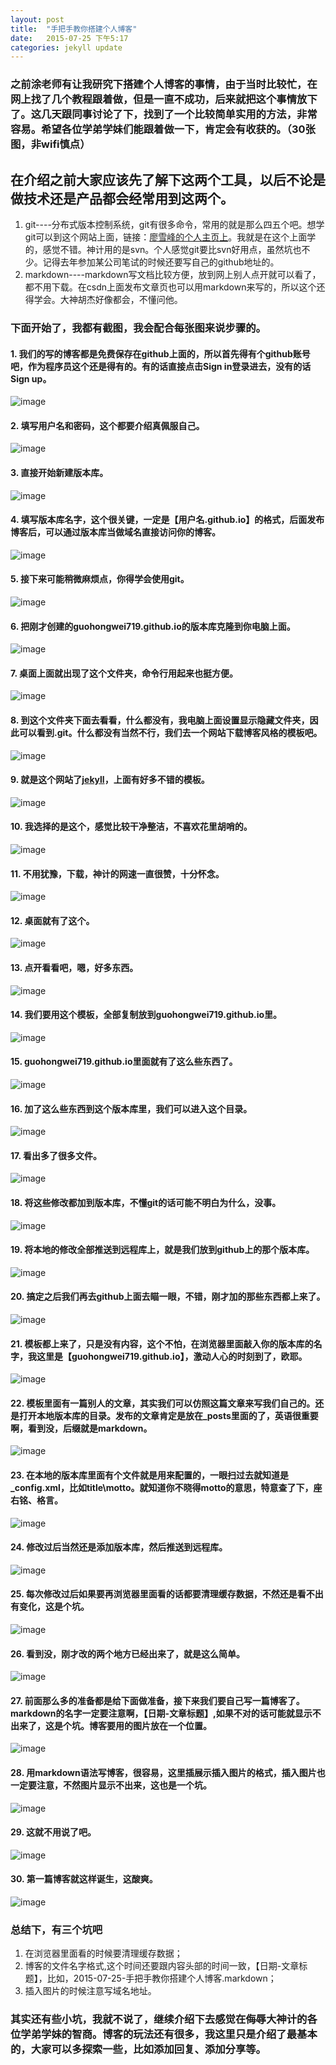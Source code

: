 ```yaml
---
layout: post
title:  "手把手教你搭建个人博客"
date:   2015-07-25 下午5:17
categories: jekyll update
---
```


### 之前涂老师有让我研究下搭建个人博客的事情，由于当时比较忙，在网上找了几个教程跟着做，但是一直不成功，后来就把这个事情放下了。这几天跟同事讨论了下，找到了一个比较简单实用的方法，非常容易。希望各位学弟学妹们能跟着做一下，肯定会有收获的。（30张图，非wifi慎点）


## 在介绍之前大家应该先了解下这两个工具，以后不论是做技术还是产品都会经常用到这两个。
1. git----分布式版本控制系统，git有很多命令，常用的就是那么四五个吧。想学git可以到这个网站上面，链接：[廖雪峰的个人主页上](http://www.liaoxuefeng.com/wiki/0013739516305929606dd18361248578c67b8067c8c017b000)。我就是在这个上面学的，感觉不错。神计用的是svn。个人感觉git要比svn好用点，虽然坑也不少。记得去年参加某公司笔试的时候还要写自己的github地址的。
2. markdown----markdown写文档比较方便，放到网上别人点开就可以看了，都不用下载。在csdn上面发布文章页也可以用markdown来写的，所以这个还得学会。大神胡杰好像都会，不懂问他。

### 下面开始了，我都有截图，我会配合每张图来说步骤的。


#### 1. 我们的写的博客都是免费保存在github上面的，所以首先得有个github账号吧，作为程序员这个还是得有的。有的话直接点击Sign in登录进去，没有的话Sign up。
![image](http://guohongwei719.github.io/images/20150725/1.png)


#### 2. 填写用户名和密码，这个都要介绍真佩服自己。
![image](http://guohongwei719.github.io/images/20150725/2.png)


#### 3. 直接开始新建版本库。
![image](http://guohongwei719.github.io/images/20150725/3.png)


#### 4. 填写版本库名字，这个很关键，一定是【用户名.github.io】的格式，后面发布博客后，可以通过版本库当做域名直接访问你的博客。
![image](http://guohongwei719.github.io/images/20150725/4.png)


#### 5. 接下来可能稍微麻烦点，你得学会使用git。
![image](http://guohongwei719.github.io/images/20150725/5.png)


#### 6. 把刚才创建的guohongwei719.github.io的版本库克隆到你电脑上面。
![image](http://guohongwei719.github.io/images/20150725/6.png)


#### 7. 桌面上面就出现了这个文件夹，命令行用起来也挺方便。
![image](http://guohongwei719.github.io/images/20150725/7.png)


#### 8. 到这个文件夹下面去看看，什么都没有，我电脑上面设置显示隐藏文件夹，因此可以看到.git。什么都没有当然不行，我们去一个网站下载博客风格的模板吧。
![image](http://guohongwei719.github.io/images/20150725/8.png)


#### 9. 就是这个网站了[jekyll](http://jekyllthemes.org)，上面有好多不错的模板。
![image](http://guohongwei719.github.io/images/20150725/9.png)


#### 10. 我选择的是这个，感觉比较干净整洁，不喜欢花里胡哨的。
![image](http://guohongwei719.github.io/images/20150725/10.png)


#### 11. 不用犹豫，下载，神计的网速一直很赞，十分怀念。
![image](http://guohongwei719.github.io/images/20150725/11.png)


#### 12. 桌面就有了这个。
![image](http://guohongwei719.github.io/images/20150725/12.png)


#### 13. 点开看看吧，嗯，好多东西。
![image](http://guohongwei719.github.io/images/20150725/13.png)


#### 14. 我们要用这个模板，全部复制放到guohongwei719.github.io里。
![image](http://guohongwei719.github.io/images/20150725/14.png)


#### 15. guohongwei719.github.io里面就有了这么些东西了。
![image](http://guohongwei719.github.io/images/20150725/15.png)


#### 16. 加了这么些东西到这个版本库里，我们可以进入这个目录。
![image](http://guohongwei719.github.io/images/20150725/16.png)


#### 17. 看出多了很多文件。
![image](http://guohongwei719.github.io/images/20150725/17.png)


#### 18. 将这些修改都加到版本库，不懂git的话可能不明白为什么，没事。
![image](http://guohongwei719.github.io/images/20150725/18.png)


#### 19. 将本地的修改全部推送到远程库上，就是我们放到github上的那个版本库。
![image](http://guohongwei719.github.io/images/20150725/19.png)


#### 20. 搞定之后我们再去github上面去瞄一眼，不错，刚才加的那些东西都上来了。
![image](http://guohongwei719.github.io/images/20150725/20.png)


#### 21. 模板都上来了，只是没有内容，这个不怕，在浏览器里面敲入你的版本库的名字，我这里是【guohongwei719.github.io】，激动人心的时刻到了，欧耶。
![image](http://guohongwei719.github.io/images/20150725/21.png)


#### 22. 模板里面有一篇别人的文章，其实我们可以仿照这篇文章来写我们自己的。还是打开本地版本库的目录。发布的文章肯定是放在_posts里面的了，英语很重要啊，看到没，后缀就是markdown。
![image](http://guohongwei719.github.io/images/20150725/22.png)


#### 23. 在本地的版本库里面有个文件就是用来配置的，一眼扫过去就知道是_config.xml，比如title\motto。就知道你不晓得motto的意思，特意查了下，座右铭、格言。
![image](http://guohongwei719.github.io/images/20150725/23.png)


#### 24. 修改过后当然还是添加版本库，然后推送到远程库。
![image](http://guohongwei719.github.io/images/20150725/24.png)


#### 25. 每次修改过后如果要再浏览器里面看的话都要清理缓存数据，不然还是看不出有变化，这是个坑。
![image](http://guohongwei719.github.io/images/20150725/25.png)


#### 26. 看到没，刚才改的两个地方已经出来了，就是这么简单。
![image](http://guohongwei719.github.io/images/20150725/26.png)


#### 27. 前面那么多的准备都是给下面做准备，接下来我们要自己写一篇博客了。markdown的名字一定要注意啊，【日期-文章标题】,如果不对的话可能就显示不出来了，这是个坑。博客要用的图片放在一个位置。
![image](http://guohongwei719.github.io/images/20150725/27.png)


#### 28. 用markdown语法写博客，很容易，这里插展示插入图片的格式，插入图片也一定要注意，不然图片显示不出来，这也是一个坑。
![image](http://guohongwei719.github.io/images/20150725/28.png)


#### 29. 这就不用说了吧。
![image](http://guohongwei719.github.io/images/20150725/29.png)

#### 30. 第一篇博客就这样诞生，这酸爽。
![image](http://guohongwei719.github.io/images/20150725/30.png)

### 总结下，有三个坑吧
1. 在浏览器里面看的时候要清理缓存数据；
2. 博客的文件名字格式,这个时间还要跟内容头部的时间一致，【日期-文章标题】，比如，2015-07-25-手把手教你搭建个人博客.markdown；
3. 插入图片的时候注意写域名地址。

### 其实还有些小坑，我就不说了，继续介绍下去感觉在侮辱大神计的各位学弟学妹的智商。博客的玩法还有很多，我这里只是介绍了最基本的，大家可以多探索一些，比如添加回复、添加分享等。
